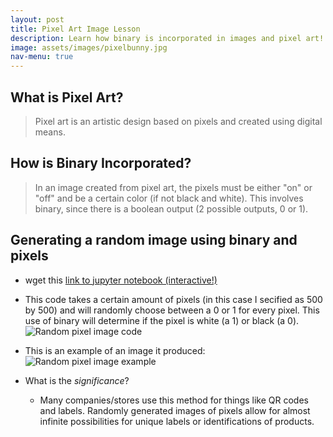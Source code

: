 ```yaml
---
layout: post
title: Pixel Art Image Lesson
description: Learn how binary is incorporated in images and pixel art!
image: assets/images/pixelbunny.jpg
nav-menu: true
---
```

## What is Pixel Art?
> Pixel art is an artistic design based on pixels and created using digital means. 

## How is Binary Incorporated?
> In an image created from pixel art, the pixels must be either "on" or "off" and be a certain color (if not black and white). This involves binary, since there is a boolean output (2 possible outputs, 0 or 1).

## Generating a random image using binary and pixels
- wget this [link to jupyter notebook (interactive!)](https://alexac54767.github.io/Alexa-Fastpage/2023/04/16/BinaryProjectCode.html)
- This code takes a certain amount of pixels (in this case I secified as 500 by 500) and will randomly choose between a 0 or 1 for every pixel. This use of binary will determine if the pixel is white (a 1) or black (a 0).
![Random pixel image code]({{site.baseurl}}/assets/images/pixel_art_code.jpg)

- This is an example of an image it produced: 
<br>![Random pixel image example]({{site.baseurl}}/assets/images/pixel_art_example.jpg)

- What is the *significance*?
    - Many companies/stores use this method for things like QR codes and labels. Randomly generated images of pixels allow for almost infinite possibilities for unique labels or identifications of products.